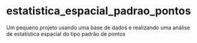 # estatistica_espacial_padrao_pontos
Um pequeno projeto usando uma base de dados e realizando uma análise de estatística espacial do tipo padrão de pontos
